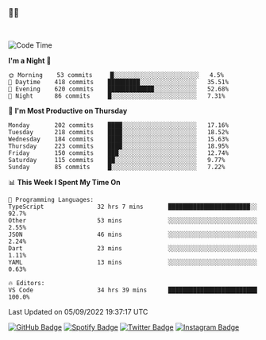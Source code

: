 ### 🤙🍺

<!-- <a href="https://github-readme-stats.vercel.app/api?username=hzak2xx&count_private=true&show_icons=true&theme=dracula">
  <img align="center" src="https://github-readme-stats.vercel.app/api?username=hzak2xx&count_private=true&show_icons=true&theme=dracula" />
</a>
</br> -->
</br>

<!--START_SECTION:waka-->
![Code Time](http://img.shields.io/badge/Code%20Time-1%2C798%20hrs%2026%20mins-blue)

**I'm a Night 🦉** 

```text
🌞 Morning    53 commits     █░░░░░░░░░░░░░░░░░░░░░░░░   4.5% 
🌆 Daytime    418 commits    █████████░░░░░░░░░░░░░░░░   35.51% 
🌃 Evening    620 commits    █████████████░░░░░░░░░░░░   52.68% 
🌙 Night      86 commits     █░░░░░░░░░░░░░░░░░░░░░░░░   7.31%

```
📅 **I'm Most Productive on Thursday** 

```text
Monday       202 commits    ████░░░░░░░░░░░░░░░░░░░░░   17.16% 
Tuesday      218 commits    ████░░░░░░░░░░░░░░░░░░░░░   18.52% 
Wednesday    184 commits    ████░░░░░░░░░░░░░░░░░░░░░   15.63% 
Thursday     223 commits    ████░░░░░░░░░░░░░░░░░░░░░   18.95% 
Friday       150 commits    ███░░░░░░░░░░░░░░░░░░░░░░   12.74% 
Saturday     115 commits    ██░░░░░░░░░░░░░░░░░░░░░░░   9.77% 
Sunday       85 commits     █░░░░░░░░░░░░░░░░░░░░░░░░   7.22%

```


📊 **This Week I Spent My Time On** 

```text
💬 Programming Languages: 
TypeScript               32 hrs 7 mins       ███████████████████████░░   92.7% 
Other                    53 mins             ░░░░░░░░░░░░░░░░░░░░░░░░░   2.55% 
JSON                     46 mins             ░░░░░░░░░░░░░░░░░░░░░░░░░   2.24% 
Dart                     23 mins             ░░░░░░░░░░░░░░░░░░░░░░░░░   1.11% 
YAML                     13 mins             ░░░░░░░░░░░░░░░░░░░░░░░░░   0.63%

🔥 Editors: 
VS Code                  34 hrs 39 mins      █████████████████████████   100.0%

```


 Last Updated on 05/09/2022 19:37:17 UTC
<!--END_SECTION:waka-->

[![GitHub Badge](https://img.shields.io/badge/GitHub-100000?style=for-the-badge&logo=github&logoColor=white)](https://github.com/hzak2xx)
[![Spotify Badge](https://img.shields.io/badge/Spotify-1ED760?&style=for-the-badge&logo=spotify&logoColor=white)](https://open.spotify.com/user/uf90s6sbbh75a1mt44clkhkvf)
[![Twitter Badge](https://img.shields.io/badge/Twitter-1DA1F2?style=for-the-badge&logo=twitter&logoColor=white)](https://twitter.com/hzak2xx)
[![Instagram Badge](https://img.shields.io/badge/Instagram-E4405F?style=for-the-badge&logo=instagram&logoColor=white)](https://www.instagram.com/hzak2xx/)
